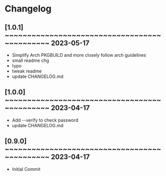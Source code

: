 # Changelog

## [1.0.1] ~~~~~~~~~~~~~~~~~~~~~~~~~~~~~~~~~~~~~~~~~~~~~ 2023-05-17
 - Simplify Arch PKGBUILD and more closely follow arch guidelines  
 - small readme chg  
 - typo  
 - tweak readme  
 - update CHANGELOG.md  

## [1.0.0] ~~~~~~~~~~~~~~~~~~~~~~~~~~~~~~~~~~~~~~~~~~~~~ 2023-04-17
 - Add --verify to check password  
 - update CHANGELOG.md  

## [0.9.0] ~~~~~~~~~~~~~~~~~~~~~~~~~~~~~~~~~~~~~~~~~~~~~ 2023-04-17
 - Initial Commit  

